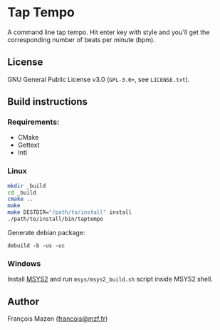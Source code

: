 Tap Tempo
=========

A command line tap tempo. Hit enter key with style and you'll get the corresponding number of beats per minute (bpm).

## License

GNU General Public License v3.0 (`GPL-3.0+`, see `LICENSE.txt`).

## Build instructions

### Requirements:
- CMake
- Gettext
- Intl

### Linux

```bash
mkdir _build
cd _build
cmake ..
make
make DESTDIR="/path/to/install" install
./path/to/install/bin/taptempo
```

Generate debian package:

```debuild -b -us -uc```


### Windows

Install [MSYS2](http://www.msys2.org/) and run `msys/msys2_build.sh` script inside MSYS2 shell.

## Author
François Mazen (francois@mzf.fr)

